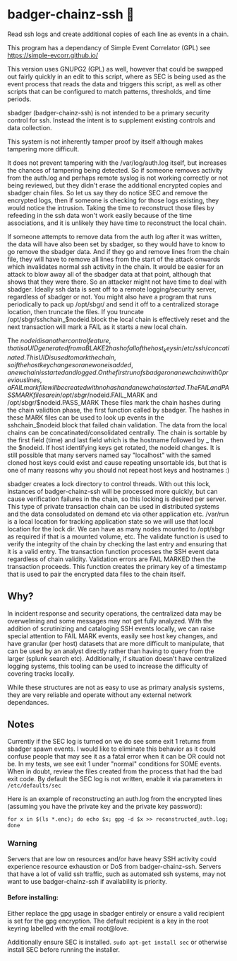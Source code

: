 # badger-chainz-ssh 🦡
Read ssh logs and create additional copies of each line as events in a chain.


 This program has a dependancy of Simple Event Correlator (GPL)
 see https://simple-evcorr.github.io/
 
 This version uses GNUPG2 (GPL) as well, however that could be swapped out fairly
 quickly in an edit to this script, where as SEC is being used as the event
 process that reads the data and triggers this script, as well as other
 scripts that can be configured to match patterns, thresholds, and time periods.
 
 sbadger (badger-chainz-ssh) is not intended to be a primary security control for ssh.
 Instead the intent is to supplement existing controls and data collection.
 
 This system is not inherently tamper proof by itself although makes tampering more difficult.
 
 It does not prevent tampering with the /var/log/auth.log itself, but increases the chances of tampering
 being detected. So if someone removes activity from the auth.log and perhaps remote syslog
 is not working correctly or not being reviewed, but they didn't erase the additional encrypted copies
 and sbadger chain files. So let us say they do notice SEC and remove the encrypted logs,
 then if someone is checking for those logs existing, they would notice the intrusion.
 Taking the time to reconstruct those files by refeeding in the ssh data won't
 work easily because of the time associations, and it is unlikely they have
 time to reconstruct the local chain.


 If someone attempts to remove data from the auth log after it was written,
 the data will have also been set by sbadger, so they would have to know to go
 remove the sbadger data. And if they go and remove lines from the chain file,
 they will have to remove all lines from the start of the attack onwards
 which invalidates normal ssh activity in the chain. It would be easier for
 an attack to blow away all of the sbadger data at that point, although that
 shows that they were there. So an attacker might not have time to deal with
 sbadger. Ideally ssh data is sent off to a remote logging/security server,
 regardless of sbadger or not. You might also have a program that runs
 periodically to pack up /opt/sbgr/ and send it off to a centralized
 storage location, then truncate the files. If you truncate /opt/sbgr/sshchain_$nodeid.block
 the local chain is effectively reset and the next transaction will mark a FAIL as it
 starts a new local chain.


 The $nodeid is another control feature, that is a UID generated from a BLAKE2 hash
 of all of the host_keys in /etc/ssh/ concatinated. This UID is used to mark the
 chain, so if the hostkey changes or a new one is added, a new chain is started and logged.
 On the first run of sbadger on a new chain with 0 previous lines, a FAIL mark
 file will be created with no hash and a new chain started.
 The FAIL and PASS MARK files are in /opt/sbgr/$nodeid.FAIL_MARK and /opt/sbgr/$nodeid.PASS_MARK
 These files mark the chain hashes during the chain validtion phase, the first
 function called by sbadger. The hashes in these MARK files can be used to
 look up events in the sshchain_$nodeid.block that failed chain validation.
 The data from the local chains can be concatinated/consolidated centrally.
 The chain is sortable by the first field (time) and last field which is the hostname followed by _
 then the $nodeid. If host identifying keys get
 rotated, the nodeid changes. It is still possible that many servers
 named say "localhost" with the samed cloned host keys could exist
 and cause repeating unsortable ids, but that is one of many reasons
 why you should not repeat host keys and hostnames :)
 
 
 sbadger creates a lock directory to control threads.
 With out this lock, instances of badger-chainz-ssh will
 be processed more quickly, but can cause
 verification failures in the chain, so this locking
 is desired per server. This type of private transaction
 chain can be used in distributed systems and the data
 consoludated on demand etc via other application etc.
 /var/run is a local location for tracking application state
 so we will use that local location for the lock dir.
 We can have as many nodes mounted to /opt/sbgr as
 required if that is a mounted volume, etc.
 The validate function is used to verify the integrity of the chain by checking the last entry
 and ensuring that it is a valid entry.
 The transaction function processes the SSH event data regardless of chain validity. Validation errors are FAIL MARKED then the transaction proceeds.
 This function creates the primary key of a timestamp
 that is used to pair the encrypted data files to
 the chain itself. 


## Why?

In incident response and security operations, the centralized data may be overwelming and some messages may not get fully analyzed.
With the addition of scrutinizing and cataloging SSH events locally, we can raise special attention to FAIL MARK events, easily see host key changes,
and have granular (per host) datasets that are more difficult to manipulate, that can be used by an analyst directly rather than having to query from the larger (splunk search etc).
Additionally, if situation doesn't have centralized logging systems, this tooling can be used to increase the difficulty of covering tracks locally.


While these structures are not as easy to use as primary analysis systems, they are very reliable and operate without any external network dependances.


## Notes

Currently if the SEC log is turned on we do see some exit 1 returns from sbadger spawn events. I would like to eliminate this behavior as it could confuse people that may see it as a fatal error when it can be OR could not be.
In my tests, we see exit 1 under "normal" conditions for SOME events. When in doubt, review the files created from the process that had the bad exit code.
By default the SEC log is not written, enable it via parameters in `/etc/defaults/sec`

Here is an example of reconstructing an auth.log from the encrypted lines (assuming you have the private key and the private key password):
```
for x in $(ls *.enc); do echo $x; gpg -d $x >> reconstructed_auth.log; done
```
### Warning

Servers that are low on resources and/or have heavy SSH activity could experience resource exhaustion or DoS from badger-chainz-ssh.
Servers that have a lot of valid ssh traffic, such as automated ssh systems, may not want to use badger-chainz-ssh if availability is priority.

#### Before installing:

Either replace the gpg usage in sbadger entirely or ensure a valid recipient is set for the gpg encryption. The default recipient is a key in the root keyring labelled with the email root@love. 

Additionally ensure SEC is installed. `sudo apt-get install sec` or otherwise install SEC before running the installer.
